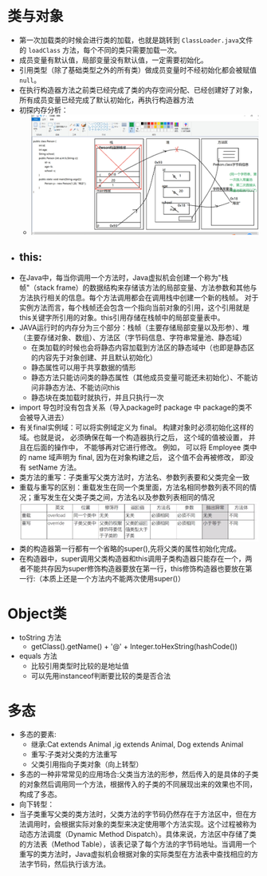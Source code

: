 # 类与对象
- 第一次加载类的时候会进行类的加载，也就是跳转到 `ClassLoader.java`文件的 `loadClass` 方法，每个不同的类只需要加载一次。
- 成员变量有默认值，局部变量没有默认值，一定需要初始化。
- 引用类型（除了基础类型之外的所有类）做成员变量时不经初始化都会被赋值`null`。
- 在执行构造器方法之前类已经完成了类的内存空间分配、已经创建好了对象，所有成员变量已经完成了默认初始化，再执行构造器方法
- 初探内存分析：
    - ![img.png](img.png)
- this:
    - 
- 在Java中，每当你调用一个方法时，Java虚拟机会创建一个称为"栈帧"（stack frame）的数据结构来存储该方法的局部变量、方法参数和其他与方法执行相关的信息。每个方法调用都会在调用栈中创建一个新的栈帧。
对于实例方法而言，每个栈帧还会包含一个指向当前对象的引用，这个引用就是this关键字所引用的对象。this引用存储在栈帧中的局部变量表中。
- JAVA运行时的内存分为三个部分：栈帧（主要存储局部变量以及形参）、堆（主要存储对象、数组）、方法区（字节码信息、字符串常量池、静态域）
  - 在类加载的时候也会将静态内容加载到方法区的静态域中（也即是静态区的内容先于对象创建、并且默认初始化）
  - 静态属性可以用于共享数据的情形
  - 静态方法只能访问类的静态属性（其他成员变量可能还未初始化）、不能访问非静态方法、不能访问this
  - 静态块在类加载时就执行，并且只执行一次
- import 导包时没有包含关系（导入package时 package 中 package的类不会被导入进去）
- 有关final实例域：可以将实例域定义为 final。 构建对象时必须初始化这样的域。也就是说， 必须确保在每一个构造器执行之后， 这个域的值被设置， 并且在后面的操作中， 不能够再对它进行修改。 例如， 可以将 Employee 类中的 name 域声明为 final, 因为在对象构建之后， 这个值不会再被修改， 即没有 setName 方法。
- 类方法的重写：子类重写父类方法时，方法名、参数列表要和父类完全一致
- 重载与重写的区别：重载发生在同一个类里面，方法名相同参数列表不同的情况；重写发生在父类子类之间，方法名以及参数列表相同的情况![](Snipaste_2023-06-11_10-32-38.png)
- 类的构造器第一行都有一个省略的super(),先将父类的属性初始化完成。
- 在构造器中，super调用父类构造器和this调用子类构造器只能存在一个，两者不能共存因为super修饰构造器要放在第一行，this修饰构造器也要放在第一行:（本质上还是一个方法内不能两次使用super()）

# Object类
- toString 方法 
  - getClass().getName() + '@' + Integer.toHexString(hashCode())
- equals 方法
  - 比较引用类型时比较的是地址值
  - 可以先用instanceof判断要比较的类是否合法

# 多态
- 多态的要素:
  - 继承:Cat extends Animal ,ig extends Animal, Dog extends Animal
  - 重写:子类对父类的方法重写
  - 父类引用指向子类对象（向上转型）
- 多态的一种非常常见的应用场合:父类当方法的形参，然后传入的是具体的子类的对象然后调用同一个方法，根据传入的子类的不同展现出来的效果也不同，构成了多态。
- 向下转型：
- 当子类重写父类的类方法时，父类方法的字节码仍然存在于方法区中，但在方法调用时，会根据实际对象的类型来决定使用哪个方法实现。这个过程被称为动态方法调度（Dynamic Method Dispatch）。具体来说，方法区中存储了类的方法表（Method Table），该表记录了每个方法的字节码地址。当调用一个重写的类方法时，Java虚拟机会根据对象的实际类型在方法表中查找相应的方法字节码，然后执行该方法。